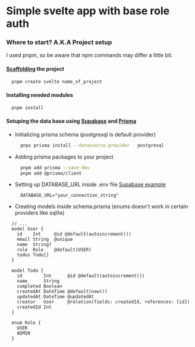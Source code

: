 # Simple svelte app with base role auth

### Where to start? A.K.A Project setup
I used pnpm, so be aware that npm commands may differ a little bit.

#### [Scaffolding](https://en.wikipedia.org/wiki/Scaffold_(programming)) the project
```bash
  pnpm create svelte name_of_project 
```

#### Installing needed modules
```bash
  pnpm install
```

#### Setuping the data base using [**Supabase**](https://supabase.com/) and [**Prisma**](https://www.prisma.io/)
- Initializing prisma schema (postgresql is default provider) 
  ```bash
    pnpx prisma install --datasource-provider	postgresql
  ```

- Adding prisma packages to your project
  ```bash
    pnpm add prisma --save-dev
    pnpm add @prisma/client
  ```

- Setting up DATABASE_URL inside .env file [Supabase example](https://community.dronahq.com/t/connecting-to-a-supabase-database/980)
  ```env
    DATABASE_URL="your_connection_string"
  ```

- Creating models inside schema.prisma (enums doesn't work in certain providers like sqlite)

```prisma
  // ...
  model User {
    id    Int     @id @default(autoincrement())
    email String  @unique
    name  String?
    role  Role    @default(USER)
    todos Todo[]
  }

  model Todo {
    id        Int      @id @default(autoincrement())
    name      String
    completed Boolean
    createdAt DateTime @default(now())
    updatedAt DateTime @updatedAt
    creator   User     @relation(fields: createdId, references: [id])
    createdId Int
  }

  enum Role {
    USER
    ADMIN
  }
```




